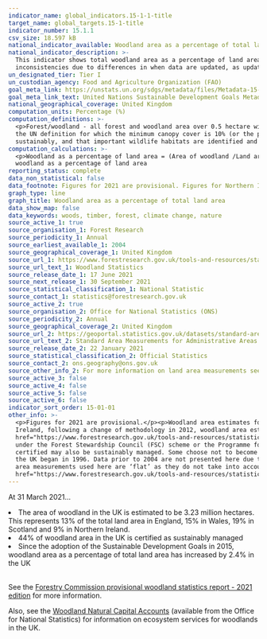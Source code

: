 ```yaml
---
indicator_name: global_indicators.15-1-1-title
target_name: global_targets.15-1-title
indicator_number: 15.1.1
csv_size: 18.597 kB
national_indicator_available: Woodland area as a percentage of total land area, and woodland area certified as sustainably managed as a percentage of total land area
national_indicator_description: >-
  This indicator shows total woodland area as a percentage of land area, and the area of woodland that is certified against agreed environmental standards as a percentage of land area. While the data presented by the UN uses the same source as we present here,  there may be some
  inconsistencies due to differences in when data are updated, as updated data may include revisions for earlier years.
un_designated_tier: Tier I
un_custodian_agency: Food and Agriculture Organization (FAO)
goal_meta_link: https://unstats.un.org/sdgs/metadata/files/Metadata-15-01-01.pdf
goal_meta_link_text: United Nations Sustainable Development Goals Metadata (PDF 379 KB)
national_geographical_coverage: United Kingdom
computation_units: Percentage (%)
computation_definitions: >-
  <p>Forest/woodland - all forest and woodland area over 0.5 hectare with a minimum of 20% canopy cover (25% in Northern Ireland) (or the potential to achieve it) and a minimum width of 20 metres, including areas of new planting, clearfell, windblow and restocked areas. This differs from
  the UN definition for which the minimum canopy cover is 10% (or the potential to achieve it) <p>Woodland certification - Woodland certification assesses management practices against agreed environmental standards. Certification requires that wood products are harvested legally and
  sustainably, and that important wildlife habitats are identified and are not negatively impacted by management.  Woodland certification schemes promote good forest practice and are used to demonstrate that wood or wood products come from well-managed forests.
computation_calculations: >-
  <p>Woodland as a percentage of land area = (Area of woodland /Land area ) * 100 <p> Certified woodland as a percentage of land area = (Area of certified woodland / Land area) * 100 <p> Non-certified woodland as a percentage of land area = Woodland as a percentage of land area - Certified
  woodland as a percentage of land area
reporting_status: complete
data_non_statistical: false
data_footnote: Figures for 2021 are provisional. Figures for Northern Ireland and the UK are not shown prior to 2013 due to a change in methodology.
graph_type: line
graph_title: Woodland area as a percentage of total land area
data_show_map: false
data_keywords: woods, timber, forest, climate change, nature
source_active_1: true
source_organisation_1: Forest Research
source_periodicity_1: Annual
source_earliest_available_1: 2004
source_geographical_coverage_1: United Kingdom
source_url_1: https://www.forestresearch.gov.uk/tools-and-resources/statistics/statistics-by-topic/woodland-statistics/
source_url_text_1: Woodland Statistics
source_release_date_1: 17 June 2021
source_next_release_1: 30 September 2021
source_statistical_classification_1: National Statistic 
source_contact_1: statistics@forestresearch.gov.uk
source_active_2: true
source_organisation_2: Office for National Statistics (ONS)
source_periodicity_2: Annual
source_geographical_coverage_2: United Kingdom
source_url_2: https://geoportal.statistics.gov.uk/datasets/standard-area-measurements-latest-for-administrative-areas-in-the-united-kingdom/about
source_url_text_2: Standard Area Measurements for Administrative Areas (Latest)
source_release_date_2: 22 January 2021
source_statistical_classification_2: Official Statistics
source_contact_2: ons.geography@ons.gov.uk
source_other_info_2: For more information on land area measurements see the Standard Area Measurements User Guide 2019, found in the zip file in the link to the data source.
source_active_3: false
source_active_4: false
source_active_5: false
source_active_6: false
indicator_sort_order: 15-01-01
other_info: >-
  <p>Figures for 2021 are provisional.</p><p>Woodland area estimates for Great Britain are based on the <a href="https://data.gov.uk/dataset/cd748245-e68c-41e4-bb1a-4728bc64163c/national-forest-inventory-woodland-england-2018">National Forest Inventory (NFI) Woodland map</a>. For Northern
  Ireland, following a change of methodology in 2012, woodland area estimates are based on the Northern Ireland Woodland Register. Figures for Northern Ireland (total and non-certified) and the whole of the UK (total and non-certified) prior to 2013 are available at <a
  href="https://www.forestresearch.gov.uk/tools-and-resources/statistics/statistics-by-topic/woodland-statistics/">Forest Research</a>, but are not shown here, as estimates before the change in methodology are not directly comparable to those after.<p>All certified woodland is certified
  under the Forest Stewardship Council (FSC) scheme or the Programme for the Endorsement of Forest Certification (PEFC) scheme, with many woodlands certified under both. Certified woodland areas are often used as an indicator of sustainable forest management, however, woodland that is not
  certified may also be sustainably managed. Some choose not to become certified because there is a cost involved in getting certified and there may be little incentive for woodland owners to get their woodlands certified if timber production is not a major objective.<p>Certification in
  the UK began in 1996. Data prior to 2004 are not presented here due to differences in methodology, which mean the data are not directly comparable.<p>New certificates may relate to existing woodland that was not previously certified, or to newly planted areas. <p>The land area and forest
  area measurements used here are ‘flat’ as they do not take into account variations in relief e.g. mountains and valleys.</p><p> For further information on the methodology and quality of woodland area estimates please see the Quality Report on the Forest Research <a
  href="https://www.forestresearch.gov.uk/tools-and-resources/statistics/statistics-by-topic/woodland-statistics/">Resources page</a>. Data follows the UN specification for this indicator. This indicator has been identified in collaboration with topic experts.
---
```

 At 31 March 2021...

<li>The area of woodland in the UK is estimated to be 3.23 million hectares. This represents 13% of the total land area in England, 15% in Wales, 19% in Scotland and 9% in Northern Ireland.</li>
<li>44% of woodland area in the UK is certified as sustainably managed</li>
<li>Since the adoption of the Sustainable Development Goals in 2015, woodland area as a percentage of total land area has increased by 2.4% in the UK</li>
<br>
    
See the [Forestry Commission provisional woodland statistics report - 2021 edition](https://www.forestresearch.gov.uk/tools-and-resources/statistics/statistics-by-topic/woodland-statistics/) for more information.
    
Also, see the [Woodland Natural Capital Accounts](https://www.ons.gov.uk/economy/environmentalaccounts/bulletins/woodlandnaturalcapitalaccountsuk/2020) (available from the Office for National Statistics) for information on ecosystem services for woodlands in the UK.
